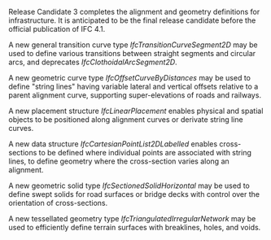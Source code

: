 ﻿Release Candidate 3 completes the alignment and geometry definitions for infrastructure. It is anticipated to be the final release candidate before the official publication of IFC 4.1.

A new general transition curve type _IfcTransitionCurveSegment2D_ may be used to define various transitions between straight segments and circular arcs, and deprecates _IfcClothoidalArcSegment2D_.

A new geometric curve type _IfcOffsetCurveByDistances_ may be used to define "string lines" having variable lateral and vertical offsets relative to a parent alignment curve, supporting super-elevations of roads and railways.

A new placement structure _IfcLinearPlacement_ enables physical and spatial objects to be positioned along alignment curves or derivate string line curves.

A new data structure _IfcCartesianPointList2DLabelled_ enables cross-sections to be defined where individual points are associated with string lines, to define geometry where the cross-section varies along an alignment.

A new geometric solid type _IfcSectionedSolidHorizontal_ may be used to define swept solids for road surfaces or bridge decks with control over the orientation of cross-sections.

A new tessellated geometry type _IfcTriangulatedIrregularNetwork_ may be used to efficiently define terrain surfaces with breaklines, holes, and voids.
